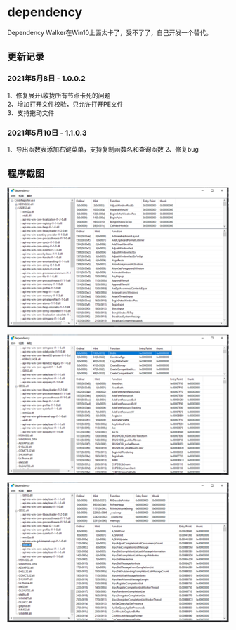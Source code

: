 # dependency
Dependency Walker在Win10上面太卡了，受不了了，自己开发一个替代。

## 更新记录
### 2021年5月8日 - 1.0.0.2
1、修复展开\收拢所有节点卡死的问题  
2、增加打开文件校验，只允许打开PE文件  
3、支持拖动文件  

### 2021年5月10日 - 1.1.0.3
1、导出函数表添加右键菜单，支持复制函数名和查询函数
2、修复bug

## 程序截图

![](https://raw.githubusercontent.com/JelinYao/dependency/main/img/screen1.png)

![](https://raw.githubusercontent.com/JelinYao/dependency/main/img/screen2.png)

![](https://raw.githubusercontent.com/JelinYao/dependency/main/img/screen3.png)
